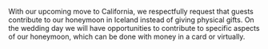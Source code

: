 With our upcoming move to California, we respectfully request that guests contribute to our honeymoon in Iceland instead of giving physical gifts. On the wedding day we will have opportunities to contribute to specific aspects of our honeymoon, which can be done with money in a card or virtually. 
